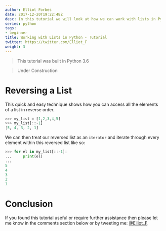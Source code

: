 ```yaml
---
author: Elliot Forbes
date: 2017-12-20T19:22:48Z
desc: In this tutorial we will look at how we can work with lists in Python
series: python
tags:
- beginner
title: Working with Lists in Python - Tutorial
twitter: https://twitter.com/Elliot_F
weight: 3
---
```


> This tutorial was built in Python 3.6

> Under Construction

# Reversing a List

This quick and easy technique shows how you can access all the elements of a list in reverse order.

```py
>>> my_list = [1,2,3,4,5]
>>> my_list[::-1]
[5, 4, 3, 2, 1]
```

We can then treat our reversed list as an `iterator` and iterate through every element within this reversed list like so:

```py
>>> for el in my_list[::-1]:
...     print(el)
...
5
4
3
2
1
```

# Conclusion

If you found this tutorial useful or require further assistance then please let me know in the comments section below or by tweeting me: [@Elliot_F](https://twitter.com/elliot_f).